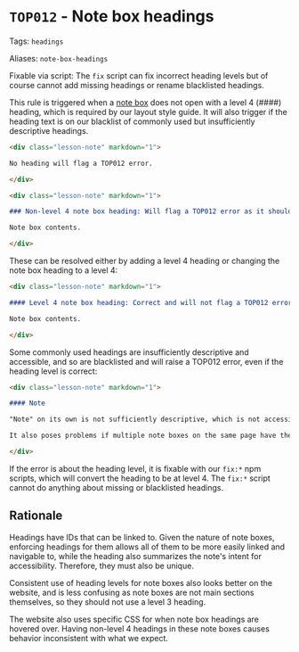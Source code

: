 # `TOP012` - Note box headings

Tags: `headings`

Aliases: `note-box-headings`

Fixable via script: The `fix` script can fix incorrect heading levels but of course cannot add missing headings or rename blacklisted headings.

This rule is triggered when a [note box](https://github.com/TheOdinProject/curriculum/blob/main/LAYOUT_STYLE_GUIDE.md#note-boxes) does not open with a level 4 (####) heading, which is required by our layout style guide. It will also trigger if the heading text is on our blacklist of commonly used but insufficiently descriptive headings.

```markdown
<div class="lesson-note" markdown="1">

No heading will flag a TOP012 error.

</div>
```

```markdown
<div class="lesson-note" markdown="1">

### Non-level 4 note box heading: Will flag a TOP012 error as it should be level 4

Note box contents.

</div>
```

These can be resolved either by adding a level 4 heading or changing the note box heading to a level 4:

```markdown
<div class="lesson-note" markdown="1">

#### Level 4 note box heading: Correct and will not flag a TOP012 error

Note box contents.

</div>
```

Some commonly used headings are insufficiently descriptive and accessible, and so are blacklisted and will raise a TOP012 error, even if the heading level is correct:

```markdown
<div class="lesson-note" markdown="1">

#### Note

"Note" on its own is not sufficiently descriptive, which is not accessible enough for users navigating by headings.

It also poses problems if multiple note boxes on the same page have the same heading, both for navigation and for links, as heading links will only ever go to the first instance.

</div>

```

If the error is about the heading level, it is fixable with our `fix:*` npm scripts, which will convert the heading to be at level 4. The `fix:*` script cannot do anything about missing or blacklisted headings.

## Rationale

Headings have IDs that can be linked to. Given the nature of note boxes, enforcing headings for them allows all of them to be more easily linked and navigable to, while the heading also summarizes the note's intent for accessibility. Therefore, they must also be unique.

Consistent use of heading levels for note boxes also looks better on the website, and is less confusing as note boxes are not main sections themselves, so they should not use a level 3 heading.

The website also uses specific CSS for when note box headings are hovered over. Having non-level 4 headings in these note boxes causes behavior inconsistent with what we expect.

